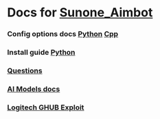 # Docs for [Sunone_Aimbot](https://github.com/SunOner/sunone_aimbot)

### Config options docs [Python](https://github.com/SunOner/sunone_aimbot_docs/blob/main/config/config.md) [Cpp](https://github.com/SunOner/sunone_aimbot_docs/blob/main/config/config_cpp.md)

### Install guide [Python](https://github.com/SunOner/sunone_aimbot_docs/blob/main/install/helper.md)

### [Questions](https://github.com/SunOner/sunone_aimbot_docs/blob/main/questions/questions.md)

### [AI Models docs](https://github.com/SunOner/sunone_aimbot_docs/blob/main/ai_models/ai_models.md)

### [Logitech GHUB Exploit](https://github.com/SunOner/sunone_aimbot_docs/blob/main/tips/ghub.md)